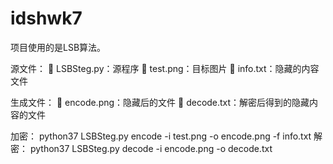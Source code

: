 # idshwk7
项目使用的是LSB算法。

源文件：
	LSBSteg.py：源程序
	test.png：目标图片
	info.txt：隐藏的内容文件

生成文件：
	encode.png：隐藏后的文件
	decode.txt：解密后得到的隐藏内容的文件

加密：
python37 LSBSteg.py  encode -i test.png -o encode.png -f info.txt
解密：
python37 LSBSteg.py  decode -i encode.png -o decode.txt
